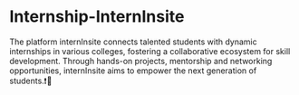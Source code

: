 

# Internship-InternInsite

The platform internInsite connects talented students with dynamic internships in various colleges, fostering a collaborative ecosystem for skill development. Through hands-on projects, mentorship and networking opportunities, internInsite aims to empower the next generation of students.❗🔶